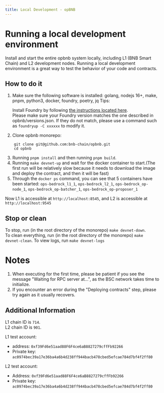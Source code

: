 ```yaml
---
title: Local Development - opBNB
---
```


# Running a local development environment

Install and start the entire opbnb system locally, including L1 (BNB Smart Chain) and L2 development nodes. Running a local development environment is a great way to test the behavior of your code and contracts.

## How to do it

1. Make sure the following software is installed: golang, nodejs 16+, make, pnpm, python3, docker, foundry, poetry, jq
   Tips:

   Install Foundry by following [the instructions located here](https://getfoundry.sh/).  
   Please make sure your Foundry version matches the one described in opbnb/versions.json.
   If they do not match, please use a command such as `foundryup -C xxxxxx` to modify it.

2. Clone opbnb monorepo:

```shell
    git clone git@github.com:bnb-chain/opbnb.git
    cd opbnb
```

3. Running `pnpm install` and then running `pnpm build`.
4. Running `make devnet-up` and wait for the docker container to start.(The first run will be relatively slow because it needs to download the image and deploy the contract, and then it will be fast)
5. Through the `docker ps` command, you can see that 5 containers have been started: `ops-bedrock_l1_1`, `ops-bedrock_l2_1`, `ops-bedrock_op-node_1`, `ops-bedrock_op-batcher_1`, `ops-bedrock_op-proposer_1`

Now L1 is accessible at `http://localhost:8545`, and L2 is accessible at `http://localhost:9545`

## Stop or clean

To stop, run (in the root directory of the monorepo) `make devnet-down`.  
To clean everything, run (in the root directory of the monorepo) `make devnet-clean`.
To view logs, run `make devnet-logs`

# Notes

1. When executing for the first time, please be patient if you see the message "Waiting for RPC server at...", as the BSC network takes time to initialize.
2. If you encounter an error during the "Deploying contracts" step, please try again as it usually recovers.

## Additional Information

L1 chain ID is `714`.  
L2 chain ID is `901`.

L1 test account:

- address: `0xf39Fd6e51aad88F6F4ce6aB8827279cffFb92266`
- Private key: `ac0974bec39a17e36ba4a6b4d238ff944bacb478cbed5efcae784d7bf4f2ff80`

L2 test account:

- Address: `0xf39Fd6e51aad88F6F4ce6aB8827279cffFb92266`
- Private key: `ac0974bec39a17e36ba4a6b4d238ff944bacb478cbed5efcae784d7bf4f2ff80`
